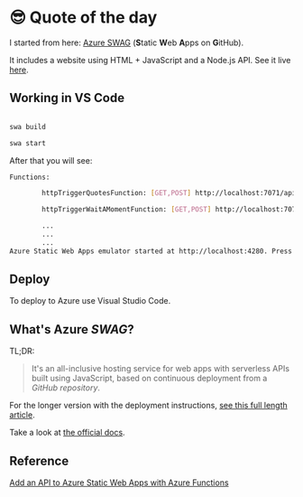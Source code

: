 # :sunglasses: Quote of the day

I started from here: [Azure SWAG](https://docs.microsoft.com/azure/static-web-apps?WT.mc_id=build2020_swa-github-yolasors) (**S**tatic **W**eb **A**pps on **G**itHub).


It includes a website using HTML + JavaScript and a Node.js API.
See it live [here](https://blue-beach-0214f4003.5.azurestaticapps.net).

## Working in VS Code

```bash

swa build

swa start

```

After that you will see:
```bash
Functions:

        httpTriggerQuotesFunction: [GET,POST] http://localhost:7071/api/httpTriggerQuotesFunction

        httpTriggerWaitAMomentFunction: [GET,POST] http://localhost:7071/api/httpTriggerWaitAMomentFunction

        ...
        ...
        ...
Azure Static Web Apps emulator started at http://localhost:4280. Press CTRL+C to exit.
```
## Deploy 

To deploy to Azure use Visual Studio Code.

## What's Azure *SWAG*?

TL;DR:

> It's an all-inclusive hosting service for web apps with serverless APIs built using JavaScript, based on continuous deployment from a *GitHub repository*.

For the longer version with the deployment instructions, [see this full length article](https://dev.to/sinedied/the-easy-way-to-serverless-web-apps-and-apis-with-azure-swag-2heb).

Take a look at [the official docs](https://docs.microsoft.com/azure/static-web-apps?WT.mc_id=build2020_swa-github-yolasors).

## Reference
[Add an API to Azure Static Web Apps with Azure Functions](https://learn.microsoft.com/en-us/azure/static-web-apps/add-api?tabs=vanilla-javascript)
